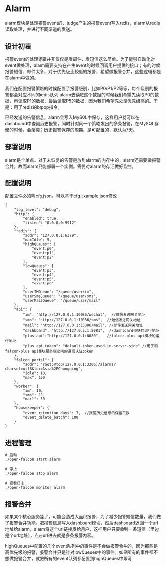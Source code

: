 <!-- toc -->

# Alarm

alarm模块是处理报警event的，judge产生的报警event写入redis，alarm从redis读取处理，并进行不同渠道的发送。

## 设计初衷

报警event的处理逻辑并非仅仅是发邮件、发短信这么简单。为了能够自动化对event做处理，alarm需要支持在产生event的时候回调用户提供的接口；有的时候报警短信、邮件太多，对于优先级比较低的报警，希望做报警合并，这些逻辑都是在alarm中做的。

我们在配置报警策略的时候配置了报警级别，比如P0/P1/P2等等，每个及别的报警都会对应不同的redis队列 alarm去读取这个数据的时候我们希望先读取P0的数据，再读取P1的数据，最后读取P5的数据，因为我们希望先处理优先级高的。于是：用了redis的brpop指令。

已经发送的告警信息，alarm会写入MySQL中保存，这样用户就可以在dashboard中查阅历史报警，同时针对同一个策略发出的多条报警，在MySQL存储的时候，会聚类；历史报警保存的周期，是可配置的，默认为7天。

## 部署说明

alarm是个单点。对于未恢复的告警是放到alarm的内存中的，alarm还需要做报警合并，故而alarm只能部署一个实例。需要对alarm的存活做好监控。

## 配置说明

配置文件必须叫cfg.json，可以基于cfg.example.json修改

```
{
    "log_level": "debug",
    "http": {
        "enabled": true,
        "listen": "0.0.0.0:9912"
    },
    "redis": {
        "addr": "127.0.0.1:6379",
        "maxIdle": 5,
        "highQueues": [
            "event:p0",
            "event:p1",
            "event:p2"
        ],
        "lowQueues": [
            "event:p3",
            "event:p4",
            "event:p5",
            "event:p6"
        ],
        "userIMQueue": "/queue/user/im",
        "userSmsQueue": "/queue/user/sms",
        "userMailQueue": "/queue/user/mail"
    },
    "api": {
        "im": "http://127.0.0.1:10086/wechat",  //微信发送网关地址
        "sms": "http://127.0.0.1:10086/sms",  //短信发送网关地址
        "mail": "http://127.0.0.1:10086/mail", //邮件发送网关地址
        "dashboard": "http://127.0.0.1:8081",  //dashboard模块的运行地址
        "plus_api":"http://127.0.0.1:8080",   //falcon-plus api模块的运行地址
        "plus_api_token": "default-token-used-in-server-side" //用于和falcon-plus api模块服务端之间的通信认证token
    },
    "falcon_portal": {
        "addr": "root:@tcp(127.0.0.1:3306)/alarms?charset=utf8&loc=Asia%2FChongqing",
        "idle": 10,
        "max": 100
    },
    "worker": {
        "im": 10,
        "sms": 10,
        "mail": 50
    },
    "housekeeper": {
        "event_retention_days": 7,  //报警历史信息的保留天数
        "event_delete_batch": 100
    }
}

```
## 进程管理

``` 
# 启动
./open-falcon start alarm

# 停止
./open-falcon stop alarm

# 查看日志
./open-falcon monitor alarm 
```

## 报警合并

如果某个核心服务挂了，可能会造成大面积报警，为了减少报警短信数量，我们做了报警合并功能。把报警信息写入dashboard模块，然后dashboard返回一个url地址给alarm，alarm将这个url链接发给用户，这样用户只要收到一条短信（里边是个url地址），点击url进去就是多条报警内容。

highQueues中配置的几个event队列中的事件是不会做报警合并的，因为那些是高优先级的报警，报警合并只是针对lowQueues中的事件。如果所有的事件都不想做报警合并，就把所有的event队列都配置到highQueues中即可
